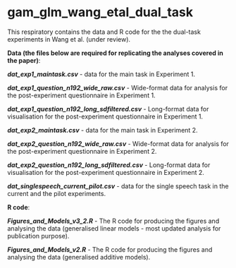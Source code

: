 # gam_glm_wang_etal_dual_task

This respiratory contains the data and R code for the the dual-task experiments in Wang et al. (under review).

**Data (the files below are required for replicating the analyses covered in the paper)**:

**_dat_exp1_maintask.csv_** - data for the main task in Experiment 1.

**_dat_exp1_question_n192_wide_raw.csv_** - Wide-format data for analysis for the post-experiment questionnaire in Experiment 1.

**_dat_exp1_question_n192_long_sdfiltered.csv_** - Long-format data for visualisation for the post-experiment questionnaire in Experiment 1.

**_dat_exp2_maintask.csv_** - data for the main task in Experiment 2.


**_dat_exp2_question_n192_wide_raw.csv_** - Wide-format data for analysis for the post-experiment questionnaire in Experiment 2.

**_dat_exp2_question_n192_long_sdfiltered.csv_** - Long-format data for visualisation for the post-experiment questionnaire in Experiment 2.

**_dat_singlespeech_current_pilot.csv_** - data for the single speech task in the current and the pilot experiments.



**R code**:

**_Figures_and_Models_v3_2.R_** - The R code for producing the figures and analysing the data (generalised linear models - most updated analysis for publication purpose).

**_Figures_and_Models_v2.R_** - The R code for producing the figures and analysing the data (generalised additive models).
